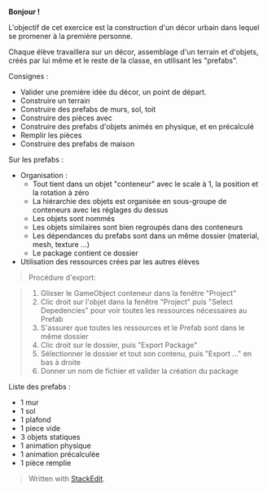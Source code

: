 
**Bonjour !**

L'objectif de cet exercice est la construction d'un décor urbain dans lequel se promener à la première personne.

Chaque élève travaillera sur un décor, assemblage d'un terrain et d'objets, créés par lui même et le reste de la classe, en utilisant les "prefabs".


Consignes :
- Valider une première idée du décor, un point de départ. 
- Construire un terrain
- Construire des prefabs de murs, sol, toit
- Construire des pièces avec
- Construire des prefabs d'objets animés en physique, et en précalculé
- Remplir les pièces
- Construire des prefabs de maison

Sur les prefabs :
- Organisation :
	- Tout tient dans un objet "conteneur" avec le scale à 1, la position et la rotation à zéro
	- La hiérarchie des objets est organisée en sous-groupe de conteneurs avec les réglages du dessus
	- Les objets sont nommés
	- Les objets similaires sont bien regroupés dans des conteneurs
	- Les dépendances du prefabs sont dans un même dossier (material, mesh, texture ...)
	- Le package contient ce dossier
- Utilisation des ressources crées par les autres élèves


> Procédure d'export: 

>  1. Glisser le GameObject conteneur dans la fenêtre "Project"
>  2. Clic droit sur l'objet dans la fenêtre "Project" puis "Select Depedencies" pour voir toutes les ressources nécessaires au Prefab
>  3. S'assurer que toutes les ressources et le Prefab sont dans le même dossier
>  4. Clic droit sur le dossier, puis "Export Package"
>  5. Sélectionner le dossier et tout son contenu, puis "Export ..." en bas à droite
>  6. Donner un nom de fichier et valider la création du package

Liste des prefabs :

- 1 mur
- 1 sol
- 1 plafond
- 1 piece vide
- 3 objets statiques
- 1 animation physique
- 1 animation précalculée
- 1 pièce remplie



> Written with [StackEdit](https://stackedit.io/).

